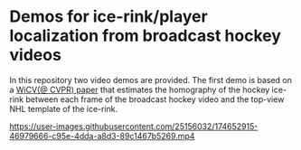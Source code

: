 # Demos for ice-rink/player localization from broadcast hockey videos
In this repository two video demos are provided. The first demo is based on a [WiCV(@ CVPR) paper](
https://doi.org/10.48550/arXiv.2104.10847) that estimates the homography of the hockey ice-rink between 
each frame of the broadcast hockey video and the top-view NHL template of the ice-rink.


https://user-images.githubusercontent.com/25156032/174652915-46979666-c95e-4dda-a8d3-89c1467b5269.mp4

